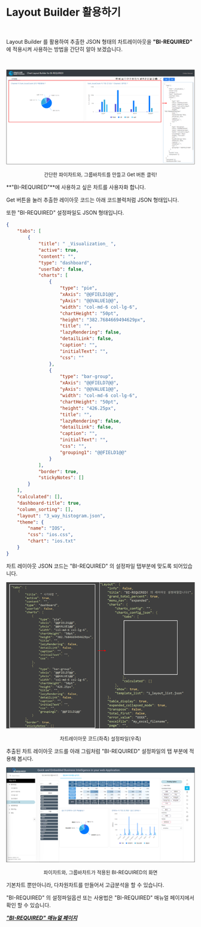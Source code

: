 
# Layout Builder 활용하기

<br>

Layout Builder 를 활용하여 추출한 JSON 형태의 차트레이아웃을 **"BI-REQUIRED"** 에 적용시켜 사용하는 방법을 간단히 알아 보겠습니다.

<br> 

![image-20230414150227136](images/file3/image-20230414150227136.png)
<p align="center"><font size="2m">간단한 파이차트와, 그룹바차트를 만들고 Get 버튼 클릭!</font></p>

**"BI-REQUIRED"**에 사용하고 싶은 차트를 사용자화 합니다.

Get 버튼을 눌러 추출한 레이아웃 코드는 아래 코드블럭처럼 JSON 형태입니다.

또한 "BI-REQUIRED" 설정파일도 JSON 형태입니다.

``` json
{
    "tabs": [
        {
            "title": " _Visualization_ ",
            "active": true,
            "content": "",
            "type": "dashboard",
            "userTab": false,
            "charts": [
                {
                    "type": "pie",
                    "xAxis": "@@FIELD1@@",
                    "yAxis": "@@VALUE1@@",
                    "width": "col-md-6 col-lg-6",
                    "chartHeight": "50pt",
                    "height": "382.7684669494629px",
                    "title": "",
                    "lazyRendering": false,
                    "detailLink": false,
                    "caption": "",
                    "initialText": "",
                    "css": ""
                },
                {
                    "type": "bar-group",
                    "xAxis": "@@FIELD7@@",
                    "yAxis": "@@VALUE1@@",
                    "width": "col-md-6 col-lg-6",
                    "chartHeight": "50pt",
                    "height": "426.25px",
                    "title": "",
                    "lazyRendering": false,
                    "detailLink": false,
                    "caption": "",
                    "initialText": "",
                    "css": "",
                    "grouping1": "@@FIELD1@@"
                }
            ],
            "border": true,
            "stickyNotes": []
        }
    ],
    "calculated": [],
    "dashboard-title": true,
    "column_sorting": [],
    "layout": "3_way_histogram.json",
    "theme": {
        "name": "IOS",
        "css": "ios.css",
        "chart": "ios.txt"
    }
}
```

차트 레이아웃 JSON 코드는 "BI-REQUIRED" 의 설정파일 탭부분에 맞도록 되어있습니다.

<center><img src="images/file3/image-20230414155336140.png" alt="image-20230414155336140" /></center>

<p align="center"><font size="2m">차트레이아웃 코드(좌측) 설정파일(우측)</font></p>

추출된 차트 레이아웃 코드를 아래 그림처럼 "BI-REQUIRED" 설정파일의 탭 부분에 적용해 봅시다.

![image-20230419105504996](images/file3/image-20230419105504996.png)

<p align="center"><font size="2m">파이차트와, 그룹바차트가 적용된 BI-REQUIRED의 화면</font></p>

기본차트 뿐만아니라, 다차원차트를 만들어서 고급분석을 할 수 있습니다.

"BI-REQUIRED" 의 설정파일옵션 또는 사용법은 "BI-REQUIRED" 매뉴얼 페이지에서 확인 할 수 있습니다.

<a href="/BIREQUIRED/">__*"BI-REQUIRED" 매뉴얼 페이지*__</a>

